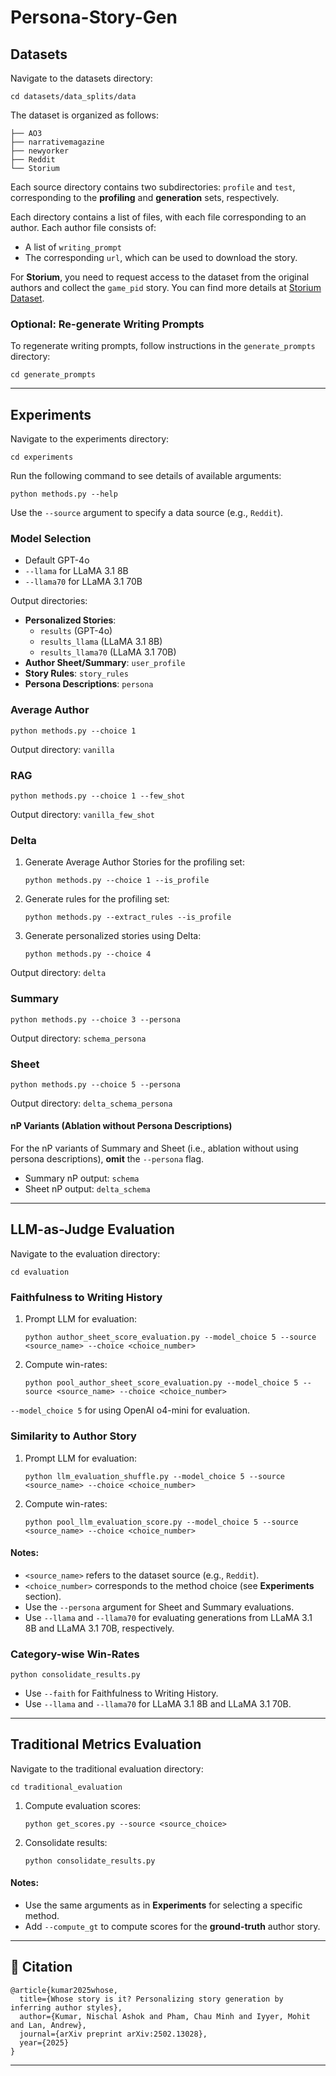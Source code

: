 # Persona-Story-Gen

## Datasets

Navigate to the datasets directory:

```
cd datasets/data_splits/data
```

The dataset is organized as follows:

```
├── AO3
├── narrativemagazine
├── newyorker
├── Reddit
└── Storium
```

Each source directory contains two subdirectories: `profile` and `test`, corresponding to the **profiling** and **generation** sets, respectively. 

Each directory contains a list of files, with each file corresponding to an author. Each author file consists of:
- A list of `writing_prompt`
- The corresponding `url`, which can be used to download the story.

For **Storium**, you need to request access to the dataset from the original authors and collect the `game_pid` story. You can find more details at [Storium Dataset](https://storium.cs.umass.edu/).

### Optional: Re-generate Writing Prompts

To regenerate writing prompts, follow instructions in the `generate_prompts` directory:

```
cd generate_prompts
```

---

## Experiments

Navigate to the experiments directory:

```
cd experiments
```

Run the following command to see details of available arguments:

```
python methods.py --help
```

Use the `--source` argument to specify a data source (e.g., `Reddit`). 

### Model Selection
- Default GPT-4o
- `--llama` for LLaMA 3.1 8B
- `--llama70` for LLaMA 3.1 70B

Output directories:
- **Personalized Stories**: 
  - `results` (GPT-4o)
  - `results_llama` (LLaMA 3.1 8B)
  - `results_llama70` (LLaMA 3.1 70B)
- **Author Sheet/Summary**: `user_profile`
- **Story Rules**: `story_rules`
- **Persona Descriptions**: `persona`

### Average Author

```
python methods.py --choice 1
```

Output directory: `vanilla`

### RAG

```
python methods.py --choice 1 --few_shot
```

Output directory: `vanilla_few_shot`

### Delta

1. Generate Average Author Stories for the profiling set:

   ```
   python methods.py --choice 1 --is_profile
   ```

2. Generate rules for the profiling set:

   ```
   python methods.py --extract_rules --is_profile
   ```

3. Generate personalized stories using Delta:

   ```
   python methods.py --choice 4
   ```

Output directory: `delta`

### Summary

```
python methods.py --choice 3 --persona
```

Output directory: `schema_persona`

### Sheet

```
python methods.py --choice 5 --persona
```

Output directory: `delta_schema_persona`

#### nP Variants (Ablation without Persona Descriptions)
For the nP variants of Summary and Sheet (i.e., ablation without using persona descriptions), **omit** the `--persona` flag.

- Summary nP output: `schema`
- Sheet nP output: `delta_schema`

---

## LLM-as-Judge Evaluation

Navigate to the evaluation directory:

```
cd evaluation
```

### Faithfulness to Writing History

1. Prompt LLM for evaluation:

   ```
   python author_sheet_score_evaluation.py --model_choice 5 --source <source_name> --choice <choice_number>
   ```

2. Compute win-rates:

   ```
   python pool_author_sheet_score_evaluation.py --model_choice 5 --source <source_name> --choice <choice_number>
   ```

```--model_choice 5``` for using OpenAI o4-mini for evaluation.

### Similarity to Author Story

1. Prompt LLM for evaluation:

   ```
   python llm_evaluation_shuffle.py --model_choice 5 --source <source_name> --choice <choice_number>
   ```

2. Compute win-rates:

   ```
   python pool_llm_evaluation_score.py --model_choice 5 --source <source_name> --choice <choice_number>
   ```

#### Notes:
- `<source_name>` refers to the dataset source (e.g., `Reddit`).
- `<choice_number>` corresponds to the method choice (see **Experiments** section).
- Use the `--persona` argument for Sheet and Summary evaluations.
- Use `--llama` and `--llama70` for evaluating generations from LLaMA 3.1 8B and LLaMA 3.1 70B, respectively.

### Category-wise Win-Rates

```
python consolidate_results.py
```

- Use `--faith` for Faithfulness to Writing History.
- Use `--llama` and `--llama70` for LLaMA 3.1 8B and LLaMA 3.1 70B.

---

## Traditional Metrics Evaluation

Navigate to the traditional evaluation directory:

```
cd traditional_evaluation
```

1. Compute evaluation scores:

   ```
   python get_scores.py --source <source_choice>
   ```

2. Consolidate results:

   ```
   python consolidate_results.py
   ```

#### Notes:
- Use the same arguments as in **Experiments** for selecting a specific method.
- Add `--compute_gt` to compute scores for the **ground-truth** author story.

---

## 📜 Citation
```
@article{kumar2025whose,
  title={Whose story is it? Personalizing story generation by inferring author styles},
  author={Kumar, Nischal Ashok and Pham, Chau Minh and Iyyer, Mohit and Lan, Andrew},
  journal={arXiv preprint arXiv:2502.13028},
  year={2025}
}
```

---
